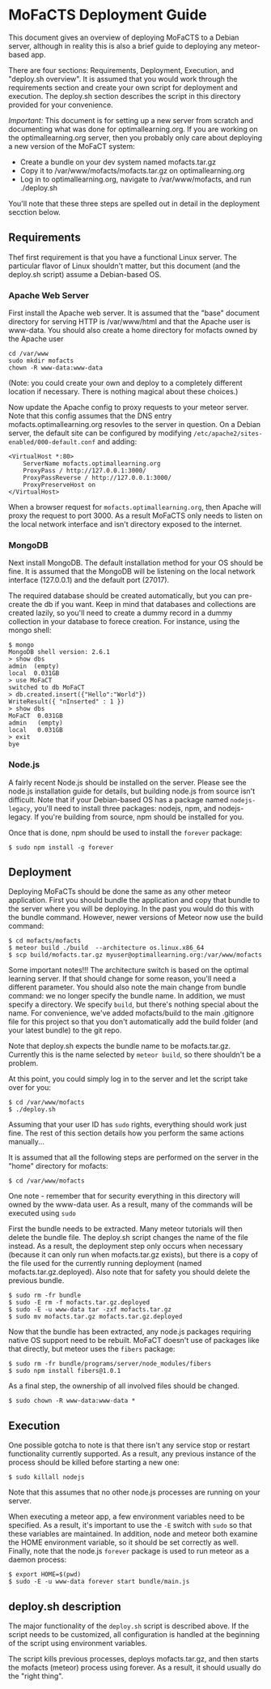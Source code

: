 MoFaCTS Deployment Guide
===============================

This document gives an overview of deploying MoFaCTS to a Debian server,
although in reality this is also a brief guide to deploying any
meteor-based app.

There are four sections: Requirements, Deployment, Execution, and
"deploy.sh overview".  It is assumed that you would work through the
requirements section and create your own script for deployment and
execution.  The deploy.sh section describes the script in this directory
provided for your convenience.

*_Important:_* This document is for setting up a new server from scratch
and documenting what was done for optimallearning.org.  If you are working
on the optimallearning.org server, then you probably only care about
deploying a new version of the MoFaCT system:

 * Create a bundle on your dev system named mofacts.tar.gz
 * Copy it to /var/www/mofacts/mofacts.tar.gz on optimallearning.org
 * Log in to optimallearning.org, navigate to /var/www/mofacts, and
   run ./deploy.sh
   
You'll note that these three steps are spelled out in detail in the
deployment secction below.


Requirements
---------------------------

Thef first requirement is that you have a functional Linux server.  The
particular flavor of Linux shouldn't matter, but this document (and
the deploy.sh script) assume a Debian-based OS.

### Apache Web Server

First install the Apache web server.  It is assumed that the "base"
document directory for serving HTTP is /var/www/html and that the Apache
user is www-data. You should also create a home directory for mofacts
owned by the Apache user

    cd /var/www
    sudo mkdir mofacts
    chown -R www-data:www-data 

(Note: you could create your own and deploy to a completely different
location if necessary.  There is nothing magical about these choices.)

Now update the Apache config to proxy requests to your meteor server.
Note that this config assumes that the DNS entry mofacts.optimallearning.org
resovles to the server in question.  On a Debian server, the default site
can be configured by modifying `/etc/apache2/sites-enabled/000-default.conf`
and adding:

    <VirtualHost *:80>
        ServerName mofacts.optimallearning.org
        ProxyPass / http://127.0.0.1:3000/
        ProxyPassReverse / http://127.0.0.1:3000/
        ProxyPreserveHost on
    </VirtualHost>

When a browser request for `mofacts.optimallearning.org`, then Apache
will proxy the request to port 3000.  As a result MoFaCTS only needs to
listen on the local network interface and isn't directory exposed to
the internet.

### MongoDB

Next install MongoDB.  The default installation method for your OS should
be fine.  It is assumed that the MongoDB will be listening on the local
network interface (127.0.0.1) and the default port (27017).

The required database should be created automatically, but you can
pre-create the db if you want.  Keep in mind that databases and
collections are created lazily, so you'll need to create a dummy record
in a dummy collection in your database to forece creation.  For instance,
using the mongo shell:

    $ mongo
    MongoDB shell version: 2.6.1
    > show dbs
    admin  (empty)
    local  0.031GB
    > use MoFaCT
    switched to db MoFaCT
    > db.created.insert({"Hello":"World"})
    WriteResult({ "nInserted" : 1 })
    > show dbs
    MoFaCT  0.031GB
    admin   (empty)
    local   0.031GB
    > exit
    bye

### Node.js

A fairly recent Node.js should be installed on the server.  Please see
the node.js installation guide for details, but building node.js from
source isn't difficult.  Note that if your Debian-based OS has a package
named `nodejs-legacy`, you'll need to install three packages: nodejs,
npm, and nodejs-legacy.  If you're building from source, npm should be
installed for you.

Once that is done, npm should be used to install the `forever` package:

    $ sudo npm install -g forever


Deployment
---------------------------

Deploying MoFaCTs should be done the same as any other meteor application.
First you should bundle the application and copy that bundle to the server
where you will be deploying. In the past you would do this with the bundle
command. However, newer versions of Meteor now use the build command:

    $ cd mofacts/mofacts
    $ meteor build ./build  --architecture os.linux.x86_64
    $ scp build/mofacts.tar.gz myuser@optimallearning.org:/var/www/mofacts

Some important notes!!! The architecture switch is based on the optimal
learning server. If that should change for some reason, you'll need a
different parameter. You should also note the main change from bundle command:
we no longer specify the bundle name. In addition, we must specify a directory.
We specify `build`, but there's nothing special about the name. For convenience,
we've added mofacts/build to the main .gitignore file for this project so that
you don't automatically add the build folder (and your latest bundle) to the
git repo.

Note that deploy.sh expects the bundle name to be mofacts.tar.gz. Currently
this is the name selected by `meteor build`, so there shouldn't be a problem.

At this point, you could simply log in to the server and let the script
take over for you:

    $ cd /var/www/mofacts
    $ ./deploy.sh

Assuming that your user ID has `sudo` rights, everything should work
just fine.  The rest of this section details how you perform the same
actions manually...

It is assumed that all the following steps are performed on the server
in the "home" directory for mofacts:

    $ cd /var/www/mofacts
    
One note - remember that for security everything in this directory will
owned by the www-data user.  As a result, many of the commands will be
executed using `sudo`
    
First the bundle needs to be extracted.  Many meteor tutorials will then
delete the bundle file.  The deploy.sh script changes the name of the
file instead.  As a result, the deployment step only occurs when necessary
(because it can only run when mofacts.tar.gz exists), but there is a copy
of the file used for the currently running deployment (named
mofacts.tar.gz.deployed).  Also note that for safety you should delete
the previous bundle.

    $ sudo rm -fr bundle
    $ sudo -E rm -f mofacts.tar.gz.deployed
    $ sudo -E -u www-data tar -zxf mofacts.tar.gz
    $ sudo mv mofacts.tar.gz mofacts.tar.gz.deployed
    
Now that the bundle has been extracted, any node.js packages requiring
native OS support need to be rebuilt.  MoFaCT doesn't use of packages
like that directly, but meteor uses the `fibers` package:

    $ sudo rm -fr bundle/programs/server/node_modules/fibers
    $ sudo npm install fibers@1.0.1
    
As a final step, the ownership of all involved files should be changed.

    $ sudo chown -R www-data:www-data *


Execution
---------------------------

One possible gotcha to note is that there isn't any service stop or
restart functionality currently supported.  As a result, any previous
instance of the process should be killed before starting a new one:

    $ sudo killall nodejs
    
Note that this assumes that no other node.js processes are running
on your server.

When executing a meteor app, a few environment variables need to be
specified.  As a result, it's important to use the `-E` switch with
`sudo` so that these variables are maintained.  In addition, node and
meteor both examine the HOME environment variable, so it should be set
correctly as well. Finally, note that the node.js `forever` package is
used to run meteor as a daemon process:

    $ export HOME=$(pwd)
    $ sudo -E -u www-data forever start bundle/main.js


deploy.sh description
---------------------------

The major functionality of the `deploy.sh` script is described above.
If the script needs to be customized, all configuration is handled at 
the beginning of the script using environment variables.

The script kills previous processes, deploys mofacts.tar.gz, and then
starts the mofacts (meteor) process using forever.  As a result, it
should usually do the "right thing".
